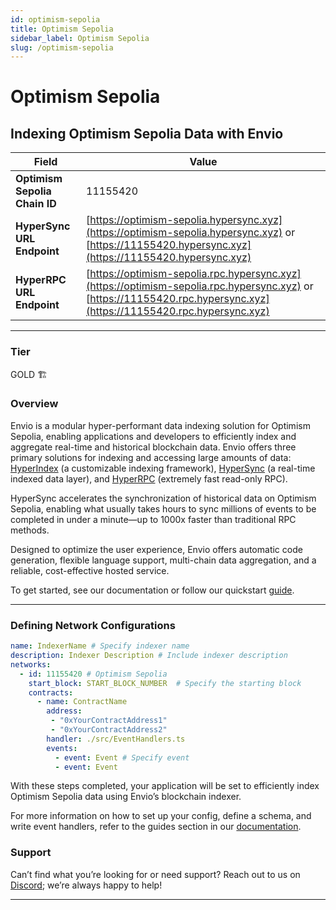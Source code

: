 ```yaml
---
id: optimism-sepolia
title: Optimism Sepolia
sidebar_label: Optimism Sepolia
slug: /optimism-sepolia
---
```


# Optimism Sepolia

## Indexing Optimism Sepolia Data with Envio

| **Field**                     | **Value**                                                                                          |
|-------------------------------|----------------------------------------------------------------------------------------------------|
| **Optimism Sepolia Chain ID**     | 11155420                                                                                            |
| **HyperSync URL Endpoint**    | [https://optimism-sepolia.hypersync.xyz](https://optimism-sepolia.hypersync.xyz) or [https://11155420.hypersync.xyz](https://11155420.hypersync.xyz) |
| **HyperRPC URL Endpoint**     | [https://optimism-sepolia.rpc.hypersync.xyz](https://optimism-sepolia.rpc.hypersync.xyz) or [https://11155420.rpc.hypersync.xyz](https://11155420.rpc.hypersync.xyz) |

---

### Tier

GOLD 🏗️

### Overview

Envio is a modular hyper-performant data indexing solution for Optimism Sepolia, enabling applications and developers to efficiently index and aggregate real-time and historical blockchain data. Envio offers three primary solutions for indexing and accessing large amounts of data: [HyperIndex](/docs/HyperIndex/overview) (a customizable indexing framework), [HyperSync](/docs/HyperSync/overview) (a real-time indexed data layer), and [HyperRPC](/docs/HyperSync/overview-hyperrpc) (extremely fast read-only RPC).

HyperSync accelerates the synchronization of historical data on Optimism Sepolia, enabling what usually takes hours to sync millions of events to be completed in under a minute—up to 1000x faster than traditional RPC methods.

Designed to optimize the user experience, Envio offers automatic code generation, flexible language support, multi-chain data aggregation, and a reliable, cost-effective hosted service.

To get started, see our documentation or follow our quickstart [guide](/docs/HyperIndex/contract-import).

---

### Defining Network Configurations

```yaml
name: IndexerName # Specify indexer name
description: Indexer Description # Include indexer description
networks:
  - id: 11155420 # Optimism Sepolia  
    start_block: START_BLOCK_NUMBER  # Specify the starting block
    contracts:
      - name: ContractName
        address:
         - "0xYourContractAddress1"
         - "0xYourContractAddress2"
        handler: ./src/EventHandlers.ts
        events:
          - event: Event # Specify event
          - event: Event
```

With these steps completed, your application will be set to efficiently index Optimism Sepolia data using Envio’s blockchain indexer.

For more information on how to set up your config, define a schema, and write event handlers, refer to the guides section in our [documentation](/docs/HyperIndex/configuration-file).

### Support

Can’t find what you’re looking for or need support? Reach out to us on [Discord](https://discord.com/invite/Q9qt8gZ2fX); we’re always happy to help!

---
